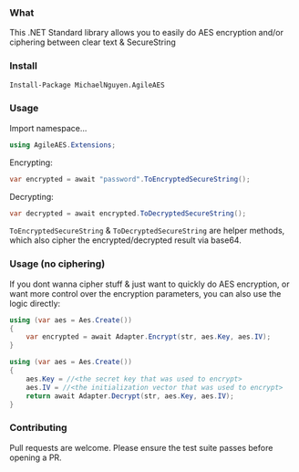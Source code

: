 ### What
This .NET Standard library allows you to easily do AES encryption and/or ciphering between clear text & SecureString

<TODO NUGET URL>

### Install
```bash
Install-Package MichaelNguyen.AgileAES
```

### Usage
Import namespace...
```c#
using AgileAES.Extensions;
```

Encrypting:
```c#
var encrypted = await "password".ToEncryptedSecureString();
```

Decrypting:
```c#
var decrypted = await encrypted.ToDecryptedSecureString();
```

`ToEncryptedSecureString` & `ToDecryptedSecureString` are helper methods, which also cipher the encrypted/decrypted result via base64.

### Usage (no ciphering)
If you dont wanna cipher stuff & just want to quickly do AES encryption, or want more control over the encryption parameters, you can also use the logic directly:
```c#
using (var aes = Aes.Create())
{
    var encrypted = await Adapter.Encrypt(str, aes.Key, aes.IV);
}
```
```c#
using (var aes = Aes.Create())
{
    aes.Key = //<the secret key that was used to encrypt>
    aes.IV = //<the initialization vector that was used to encrypt>
    return await Adapter.Decrypt(str, aes.Key, aes.IV);
}
```

### Contributing
Pull requests are welcome. Please ensure the test suite passes before opening a PR.
